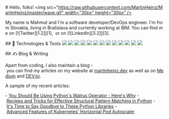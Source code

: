 

 # Hello, folks! <img src="https://raw.githubusercontent.com/MartinHeinz/MartinHeinz/master/wave.gif" width="30px" height="30px" /> 
  
 My name is Mahmut and I'm a software developer/DevOps engineer. I'm from Slovakia, living in Bratislava and currently working at IBM. You can find me on [![Twitter][1.2]][1],  or on [![LinkedIn][3.2]][3]. 
  
 ## 🔧 Technologies & Tools 
 ![](https://img.shields.io/badge/OS-Linux-informational?style=flat&logo=linux&logoColor=white&color=2bbc8a) 
 ![](https://img.shields.io/badge/Editor-IntelliJ_IDEA-informational?style=flat&logo=intellij-idea&logoColor=white&color=2bbc8a) 
 ![](https://img.shields.io/badge/Code-Python-informational?style=flat&logo=python&logoColor=white&color=2bbc8a) 
 ![](https://img.shields.io/badge/Code-JavaScript-informational?style=flat&logo=javascript&logoColor=white&color=2bbc8a) 
 ![](https://img.shields.io/badge/Code-Golang-informational?style=flat&logo=go&logoColor=white&color=2bbc8a) 
 ![](https://img.shields.io/badge/Code-Make-informational?style=flat&logo=cmake&logoColor=white&color=2bbc8a) 
 ![](https://img.shields.io/badge/Code-Vue-informational?style=flat&logo=vue.js&logoColor=white&color=2bbc8a) 
 ![](https://img.shields.io/badge/Shell-Bash-informational?style=flat&logo=gnu-bash&logoColor=white&color=2bbc8a) 
 ![](https://img.shields.io/badge/Tools-PostgreSQL-informational?style=flat&logo=postgresql&logoColor=white&color=2bbc8a) 
 ![](https://img.shields.io/badge/Tools-Docker-informational?style=flat&logo=docker&logoColor=white&color=2bbc8a) 
 ![](https://img.shields.io/badge/Tools-Kubernetes-informational?style=flat&logo=kubernetes&logoColor=white&color=2bbc8a) 
 ![](https://img.shields.io/badge/Tools-Red_Hat_OpenShift-informational?style=flat&logo=red-hat-open-shift&logoColor=white&color=2bbc8a) 
 ![](https://img.shields.io/badge/Cloud-Digital_Ocean-informational?style=flat&logo=digitalocean&logoColor=white&color=2bbc8a) 
  
 ## &#x270d; Blog & Writing 
  
 Apart from coding, I also maintain a blog - you can find my articles on my website at [martinheinz.dev](https://martinheinz.dev/) as well as on [Medium](https://medium.com/@martin.heinz) and [DEV.to](https://dev.to/martinheinz). 
  
 A sample of my recent articles: 
  
 <!-- BLOG-POST-LIST:START --> 
 - [You Should Be Using Python&#39;s Walrus Operator - Here&#39;s Why](https://martinheinz.dev/blog/79) 
 - [Recipes and Tricks for Effective Structural Pattern Matching in Python](https://martinheinz.dev/blog/78) 
 - [It&#39;s Time to Say Goodbye to These Python Libraries](https://martinheinz.dev/blog/77) 
 - [Advanced Features of Kubernetes&#39; Horizontal Pod Autoscaler](https://martinheinz.dev/blog/76)
